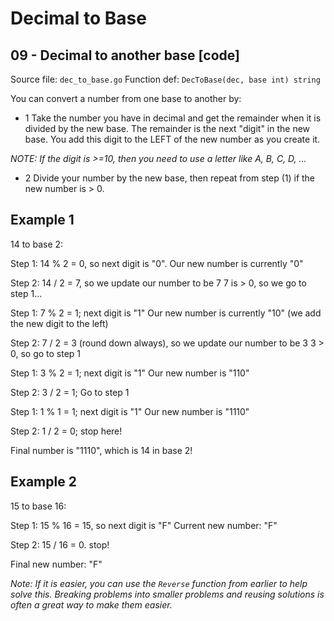 # Decimal to Base

## 09 - Decimal to another base [code]

Source file: `dec_to_base.go`
Function def: `DecToBase(dec, base int) string`

You can convert a number from one base to another by:

- 1 Take the number you have in decimal and get the remainder when it is divided by the new base. The remainder is the next "digit" in the new base. You add this digit to the LEFT of the new number as you create it.

_NOTE: If the digit is >=10, then you need to use a letter like A, B, C, D, ..._

- 2 Divide your number by the new base, then repeat from step (1) if the new number is > 0.

## Example 1

14 to base 2:

Step 1: 14 % 2 = 0, so next digit is "0".
Our new number is currently "0"

Step 2: 14 / 2 = 7, so we update our number to be 7
7 is > 0, so we go to step 1...

Step 1: 7 % 2 = 1; next digit is "1"
Our new number is currently "10" (we add the new digit to the left)

Step 2: 7 / 2 = 3 (round down always), so we update our number to be 3
3 > 0, so go to step 1

Step 1: 3 % 2 = 1; next digit is "1"
Our new number is "110"

Step 2: 3 / 2 = 1; Go to step 1

Step 1: 1 % 1 = 1; next digit is "1"
Our new number is "1110"

Step 2: 1 / 2 = 0; stop here!

Final number is "1110", which is 14 in base 2!

## Example 2

15 to base 16:

Step 1: 15 % 16 = 15, so next digit is "F"
Current new number: "F"

Step 2: 15 / 16 = 0. stop!

Final new number: "F"

_Note: If it is easier, you can use the `Reverse` function from earlier to help solve this. Breaking problems into smaller problems and reusing solutions is often a great way to make them easier._
